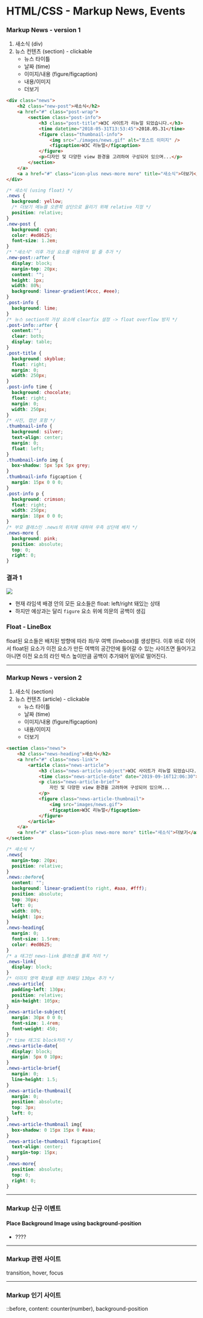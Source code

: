 # HTML/CSS - Markup News, Events

### Markup News - version 1

1. 새소식 (div)
2. 뉴스 컨텐츠 (section) - clickable
   - 뉴스 타이틀
   - 날짜 (time)
   - 이미지/내용 (figure/figcaption)
   - 내용/이미지
   - 더보기

```html
<div class="news">
    <h2 class="new-post">새소식</h2>
    <a href="#" class="post-wrap">
        <section class="post-info">
            <h3 class="post-title">W3C 사이트가 리뉴얼 되었습니다.</h3>
            <time datetime="2018-05-31T13:53:45">2018.05.31</time>
            <figure class="thumbnail-info">
                <img src="./images/news.gif" alt="포스트 이미지" />
                <figcaption>W3C 리뉴얼</figcaption>
            </figure>
            <p>디자인 및 다양한 view 환경을 고려하여 구성되어 있으며...</p>
        </section>
    </a>
    <a a href="#" class="icon-plus news-more more" title="새소식">더보기</a>
</div>
```

```css
/* 새소식 (using float) */
.news {
  background: yellow;
  /* 더보기 메뉴를 오른쪽 상단으로 올리기 위해 relative 지정 */
  position: relative;
}
.new-post {
  background: cyan;
  color: #ed8625;
  font-size: 1.2em;
}
/* "새소식" 이후 가상 요소를 이용하여 밑 줄 추가 */
.new-post::after {
  display: block;
  margin-top: 20px;
  content: "";
  height: 1px;
  width: 80%;
  background: linear-gradient(#ccc, #eee);
}
.post-info {
  background: lime;
}
/* 뉴스 section의 가상 요소에 clearfix 설정 -> float overflow 방지 */
.post-info::after {
  content:"";
  clear: both;
  display: table;
}
.post-title {
  background: skyblue;
  float: right;
  margin: 0;
  width: 250px;
}
.post-info time {
  background: chocolate;
  float: right;
  margin: 0;
  width: 250px;
}
/* 사진, 캡션 포함 */
.thumbnail-info {
  background: silver;
  text-align: center;
  margin: 0;
  float: left;
}
.thumbnail-info img {
  box-shadow: 5px 5px 5px grey;
}
.thumbnail-info figcaption {
  margin: 15px 0 0 0;
}
.post-info p {
  background: crimson;
  float: right;
  width: 250px;
  margin: 18px 0 0 0;
}
/* 부모 클래스인 .news의 위치에 대하여 우측 상단에 배치 */
.news-more {
  background: pink;
  position: absolute;
  top: 0;
  right: 0;
}
```



### 결과 1

![](./images/float-lineBox.PNG)

* 현재 라임색 배경 안의 모든 요소들은 float: left/right 돼있는 상태
* 하지만 예상과는 달리 `figure` 요소 위에 의문의 공백이 생김

### Float - LineBox

float된 요소들은 배치된 방향에 따라 좌/우 여백 (linebox)를 생성한다. 이후 바로 이어서 float된 요소가 이전 요소가 만든 여백의 공간안에 들어갈 수 있는 사이즈면 들어가고 아니면 이전 요소의 라인 박스 높이만큼 공백이 추가돼어 밑어로 떨어진다.



---

### Markup News - version 2

1. 새소식 (section)
2. 뉴스 컨텐츠 (article) - clickable
   - 뉴스 타이틀
   - 날짜 (time)
   - 이미지/내용 (figure/figcaption)
   - 내용/이미지
   - 더보기

```html
<section class="news">
    <h2 class="news-heading">새소식</h2>
    <a href="#" class="news-link">
        <article class="news-article">
            <h3 class="news-article-subject">W3C 사이트가 리뉴얼 되었습니다.</h3>
            <time class="news-article-date" date="2019-09-16T12:06:30">2019.09.16</time>
            <p class="news-article-brief">
                자인 및 다양한 view 환경을 고려하여 구성되어 있으며...
            </p>
            <figure class="news-article-thumbnail">
                <img src="images/news.gif">
                <figcaption>W3C 리뉴얼</figcaption>
            </figure>
        </article>
    </a>
    <a href="#" class="icon-plus news-more more" title="새소식">더보기</a>
</section>
```



```css
/* 새소식 */
.news{
  margin-top: 20px;
  position: relative;
}
.news::before{
  content: "";
  background: linear-gradient(to right, #aaa, #fff);
  position: absolute;
  top: 30px;
  left: 0;
  width: 80%;
  height: 1px;
}
.news-heading{
  margin: 0;
  font-size: 1.5rem;
  color: #ed8625;
}
/* a 태그인 news-link 클래스를 블록 처리 */
.news-link{
  display: block;
}
/* 이미지 영역 확보를 위한 좌패딩 130px 추가 */
.news-article{
  padding-left: 130px;
  position: relative;
  min-height: 105px;
}
.news-article-subject{
  margin: 30px 0 0 0; 
  font-size: 1.4rem;
  font-weight: 450;
}
/* time 태그도 block처리 */
.news-article-date{
  display: block;
  margin: 5px 0 10px;
}
.news-article-brief{
  margin: 0;
  line-height: 1.5;
}
.news-article-thumbnail{
  margin: 0;
  position: absolute;
  top: 3px;
  left: 0;
}
.news-article-thumbnail img{
  box-shadow: 0 15px 15px 0 #aaa;
}
.news-article-thumbnail figcaption{
  text-align: center;
  margin-top: 15px;
}
.news-more{
  position: absolute;
  top: 0;
  right: 0;
}
```



------

### Markup 신규 이벤트

#### Place Background Image using background-position

* ????



---

### Markup 관련 사이트

transition, hover, focus



---

### Markup 인기 사이트

::before, content: counter(number), background-position